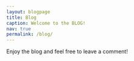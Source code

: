 ```yaml
---
layout: blogpage
title: Blog
caption: Welcome to the BLOG!
nav: true
permalink: /blog/
---
```


Enjoy the blog and feel free to leave a comment!